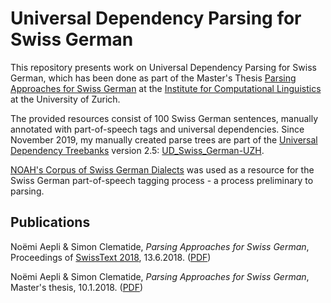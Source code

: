 # Universal Dependency Parsing for Swiss German

This repository presents work on Universal Dependency Parsing for Swiss German, which has been done as part of the Master's Thesis [Parsing Approaches for Swiss German](http://www.cl.uzh.ch/dam/jcr:cdad4255-ddd4-4071-a706-491e75085339/aepli_noemi_1990.pdf) at the [Institute for Computational Linguistics](https://www.cl.uzh.ch/en.html) at the University of Zurich. 

The provided resources consist of 100 Swiss German sentences, manually annotated with part-of-speech tags and universal dependencies. Since November 2019, my manually created parse trees are part of the [Universal Dependency Treebanks](https://universaldependencies.org/) version 2.5: [UD_Swiss_German-UZH](https://github.com/UniversalDependencies/UD_Swiss_German-UZH).

[NOAH's Corpus of Swiss German Dialects](https://noe-eva.github.io/NOAH-Corpus/) was used as a resource for the Swiss German part-of-speech tagging process - a process preliminary to parsing.


## Publications

Noëmi Aepli & Simon Clematide, _Parsing Approaches for Swiss German_, Proceedings of [SwissText 2018](https://www.swisstext.org/), 13.6.2018. ([PDF](http://ceur-ws.org/Vol-2226/paper1.pdf))

Noëmi Aepli & Simon Clematide, _Parsing Approaches for Swiss German_, Master's thesis, 10.1.2018. ([PDF](http://www.cl.uzh.ch/dam/jcr:cdad4255-ddd4-4071-a706-491e75085339/aepli_noemi_1990.pdf))
